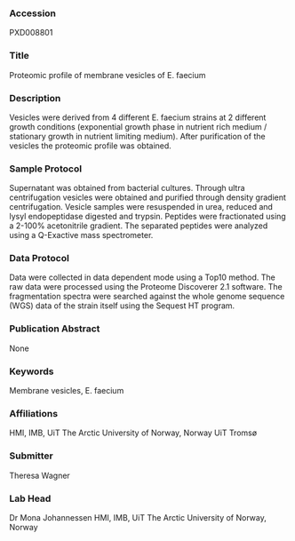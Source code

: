 ### Accession
PXD008801

### Title
Proteomic profile of membrane vesicles of E. faecium

### Description
Vesicles were derived from 4 different E. faecium strains at 2 different growth conditions (exponential growth phase in nutrient rich medium / stationary growth in nutrient limiting medium). After purification of the vesicles the proteomic profile was obtained.

### Sample Protocol
Supernatant was obtained from bacterial cultures. Through ultra centrifugation vesicles were obtained and purified through density gradient centrifugation. Vesicle samples were resuspended in urea, reduced and lysyl endopeptidase digested and trypsin. Peptides were fractionated using a 2-100% acetonitrile gradient. The separated peptides were analyzed using a Q-Exactive mass spectrometer.

### Data Protocol
Data were collected in data dependent mode using a Top10 method. The raw data were processed using the Proteome Discoverer 2.1 software. The fragmentation spectra were searched against the whole genome sequence (WGS) data of the strain itself using the Sequest HT program.

### Publication Abstract
None

### Keywords
Membrane vesicles, E. faecium

### Affiliations
HMI, IMB, UiT The Arctic University of Norway, Norway
UiT Tromsø

### Submitter
Theresa Wagner

### Lab Head
Dr Mona Johannessen
HMI, IMB, UiT The Arctic University of Norway, Norway


